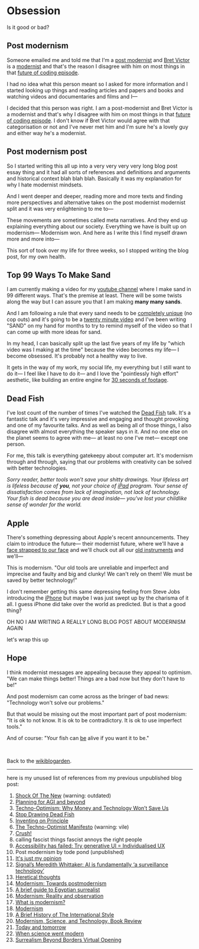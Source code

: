 # Obsession

Is it good or bad?

## Post modernism

Someone emailed me and told me that I'm a [post modernist](https://en.wikipedia.org/wiki/Postmodernism) and [Bret Victor](https://worrydream.com/) is a [modernist](https://en.wikipedia.org/wiki/Modernism) and that's the reason I disagree with him on most things in that [future of coding episode](https://futureofcoding.org/episodes/071).

I had no idea what this person meant so I asked for more information and I started looking up things and reading articles and papers and books and watching videos and documentaries and films and I—

I decided that this person was right. I am a post-modernist and Bret Victor is a modernist and that's why I disagree with him on most things in that [future of coding episode](https://futureofcoding.org/episodes/071). I don't know if Bret Victor would agree with that categorisation or not and I've never met him and I'm sure he's a lovely guy and either way he's a modernist. 

## Post modernism post

So I started writing this all up into a very very very very long blog post essay thing and it had all sorts of references and definitions and arguments and historical context blah blah blah. Basically it was my explanation for why I hate modernist mindsets.

And I went deeper and deeper, reading more and more texts and finding more perspectives and alternative takes on the post modernist modernist split and it was very enlightening to me to—

These movements are sometimes called meta narratives. And they end up explaining everything about our society. Everything we have is built up on modernism— Modernism won. And here as I write this I find myself drawn more and more into—

This sort of took over my life for three weeks, so I stopped writing the blog post, for my own health.

## Top 99 Ways To Make Sand

I am currently making a video for my [youtube channel](https://YouTube.com/@todepond) where I make sand in 99 different ways. That's the premise at least. There will be some twists along the way but I can assure you that I am making **many many sands**.

And I am following a rule that every sand needs to be [completely unique](https://www.todepond.com/pondcast/finding-ninety-nine-sands/) (no cop outs) and it's going to be a [twenty minute video](https://www.todepond.com/pondcast/twenty-minute-video/) and I've been writing "SAND" on my hand for months to try to remind myself of the video so that I can come up with more ideas for sand. 

In my head, I can basically split up the last five years of my life by "which video was I making at the time" because the video becomes my life— I become obsessed. It's probably not a healthy way to live. 

It gets in the way of my work, my social life, my everything but I still want to do it— I feel like I have to do it— and I love the "pointlessly high effort" aesthetic, like building an entire engine for [30 seconds of footage](https://www.patreon.com/posts/77153106).

## Dead Fish

I've lost count of the number of times I've watched the [Dead Fish](https://vimeo.com/64895205) talk. It's a fantastic talk and it's very impressive and engaging and thought provoking and one of my favourite talks. And as well as being all of those things, I also disagree with almost everything the speaker says in it. And no one else on the planet seems to agree with me— at least no one I've met— except one person. 

For me, this talk is everything gatekeepy about computer art. It's modernism through and through, saying that our problems with creativity can be solved with better technologies.

*Sorry reader, better tools won't save your shitty drawings. Your lifeless art is lifeless because of **you**, not your choice of [iPad](https://drawdeadfish.com/6/) program. Your sense of dissatisfaction comes from lack of imagination, not lack of technology. Your fish is dead because you are dead inside— you've lost your childlike sense of wonder for the world.*

## Apple

There's something depressing about Apple's recent announcements. They claim to introduce the future— their modernist future, where we'll have a [face strapped to our face](https://youtu.be/QRKnrFEjDF0) and we'll chuck out all our [old instruments](https://youtu.be/ntjkwIXWtrc?si=BIdIkJGekCT9-mRV) and we'll—

This is modernism. "Our old tools are unreliable and imperfect and imprecise and faulty and big and clunky! We can't rely on them! We must be saved by better technology!"

I don't remember getting this same depressing feeling from Steve Jobs introducing the [iPhone](https://youtu.be/MnrJzXM7a6o?si=3L0fJnfq9xqu_eg3) but maybe I was just swept up by the charisma of it all. I guess iPhone did take over the world as predicted. But is that a good thing?

OH NO I AM WRITING A REALLY LONG BLOG POST ABOUT MODERNISM AGAIN

let's wrap this up

## Hope

I think modernist messages are appealing because they appeal to optimism. "We can make things better! Things are a bad now but they don't have to be!"

And post modernism can come across as the bringer of bad news: "Technology won't solve our problems."

But that would be missing out the most important part of post modernism: "It is ok to not know. It is ok to be contradictory. It is ok to use imperfect tools."

And of course: "Your fish can [be](https://x.com/tldraw/status/1801264226314408029) alive if you want it to be."

<br>
 
Back to the [wikiblogarden](/wikiblogarden).

<hr>

here is my unused list of references from my previous unpublished blog post: 

1. [Shock Of The New](https://youtu.be/J3ne7Udaetg?si=46UkF2SAwZDmxE1E) (warning: outdated)
2. [Planning for AGI and beyond](https://openai.com/index/planning-for-agi-and-beyond/)
3. [Techno-Optimism: Why Money and Technology Won’t Save Us](https://earth.org/techno-optimism/)
4. [Stop Drawing Dead Fish](https://vimeo.com/64895205)
5.  [Inventing on Principle](https://vimeo.com/906418692)
6.   [The Techno-Optimist Manifesto](https://a16z.com/the-techno-optimist-manifesto/) (warning: vile)
7. [Crush!](https://youtu.be/ntjkwIXWtrc?si=Z9w-XA_3eSI_yPaL)
8. calling fascist things fascist annoys the right people
9.  [Accessibility has failed: Try generative UI = Individualised UX](https://jakobnielsenphd.substack.com/p/accessibility-generative-ui?utm_source=post-banner&utm_medium=web&utm_campaign=posts-open-in-app&publication_id=1748390&post_id=142119583&triedRedirect=true)
10.   Post modernism by tode pond (unpublished)
11. [It's just my opinion](https://www.todepond.com/wikiblogarden/academia/opinion/)
12. [Signal’s Meredith Whittaker: AI is fundamentally ‘a surveillance technology’](https://techcrunch.com/2023/09/25/signals-meredith-whittaker-ai-is-fundamentally-a-surveillance-technology/)
13. [Heretical thoughts](https://www.ribaj.com/culture/heretical-thoughts)
14. [Modernism: Towards postmodernism](https://www.rep.routledge.com/articles/thematic/modernism/v-1/sections/towards-postmodernism)
15. [A brief guide to Egyptian surrealist](https://youtu.be/yabE7Lj8Bbs?si=xfqaij4ZAH7wDsml)
16. [Modernism: Reality and observation](https://www.rep.routledge.com/articles/thematic/modernism/v-1/sections/reality-and-observation)
17. [What is modernism?](https://www.utoledo.edu/library/canaday/guidepages/Modernism2.html#:~:text=Modernism%20is%20a%20period%20in,verse%20from%20the%2019th%20century.)
18. [Modernism](https://www.britannica.com/art/Modernism-art/Modernism-in-the-visual-arts-and-architecture)
19. [A Brief History of The International Style](https://www.archdaily.com/997425/a-brief-history-of-the-international-style)
20. [Modernism, Science, and Technology, Book Review](https://eprints.gla.ac.uk/158074/1/158074.pdf)
21. [Today and tomorrow](https://www.the-tls.co.uk/articles/science-and-technology-modernism/)
22. [When science went modern](https://hedgehogreview.com/issues/the-cultural-contradictions-of-modern-science/articles/when-science-went-modern)
23. [Surrealism Beyond Borders Virtual Opening](https://youtu.be/G-gyzGqsWio?si=hVW4-y-b5vSkDcS7)
